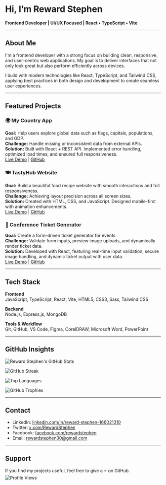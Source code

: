 # Hi, I’m Reward Stephen  
**Frontend Developer | UI/UX Focused | React • TypeScript • Vite**

---

## About Me

I'm a frontend developer with a strong focus on building clean, responsive, and user-centric web applications. My goal is to deliver interfaces that not only look great but also perform efficiently across devices.

I build with modern technologies like React, TypeScript, and Tailwind CSS, applying best practices in both design and development to create seamless user experiences.

---
## Featured Projects

### 🌍 My Country App  
**Goal:** Help users explore global data such as flags, capitals, populations, and GDP.  
**Challenge:** Handle missing or inconsistent data from external APIs.  
**Solution:** Built with React + REST API. Implemented error handling, optimized load times, and ensured full responsiveness.  
[Live Demo](https://my-country-app-three.vercel.app/) | [GitHub](https://github.com/Reward-steve/My-Country-App)

### 🍽️ TastyHub Website  
**Goal:** Build a beautiful food recipe website with smooth interactions and full responsiveness.  
**Challenge:** Achieving layout precision across all screen sizes.  
**Solution:** Created with HTML, CSS, and JavaScript. Designed mobile-first with animation enhancements.  
[Live Demo](https://tasty-hub-phi.vercel.app/) | [GitHub](https://github.com/Reward-steve/Tasty-hub)

### 🎫 Conference Ticket Generator  
**Goal:** Create a form-driven ticket generator for events.  
**Challenge:** Validate form inputs, preview image uploads, and dynamically render ticket data.  
**Solution:** Developed with React, featuring real-time input validation, secure image handling, and dynamic ticket output with user data.  
[Live Demo](https://conference-ticket-generator-gamma.vercel.app/) | [GitHub](https://github.com/Reward-steve/conference-ticket-generator-main)

---

## Tech Stack

**Frontend**  
JavaScript, TypeScript, React, Vite, HTML5, CSS3, Sass, Tailwind CSS

**Backend**  
Node.js, Express.js, MongoDB

**Tools & Workflow**  
Git, GitHub, VS Code, Figma, CorelDRAW, Microsoft Word, PowerPoint

---

## GitHub Insights

![Reward Stephen's GitHub Stats](https://github-readme-stats.vercel.app/api?username=Reward-steve&show_icons=true&theme=radical&count_private=true&hide_border=true&cache_seconds=1800)

![GitHub Streak](https://streak-stats.demolab.com/?user=Reward-steve&theme=dark)

![Top Languages](https://github-readme-stats.vercel.app/api/top-langs/?username=Reward-steve&layout=compact&theme=radical&hide_border=true)

![GitHub Trophies](https://github-profile-trophy.vercel.app/?username=Reward-steve&theme=radical&no-bg=true&no-frame=true&margin-w=15)

---

## Contact

- LinkedIn: [linkedin.com/in/reward-stephen-166021310](https://www.linkedin.com/in/reward-stephen-166021310/)
- Twitter: [x.com/RewardStephen](https://x.com/RewardStephen)
- Facebook: [facebook.com/rewardstephen](https://facebook.com/rewardstephen)
- Email: rewardstephen30@gmail.com

---

## Support

If you find my projects useful, feel free to give a ⭐ on GitHub.  
![Profile Views](https://komarev.com/ghpvc/?username=Reward-steve&color=blue)
